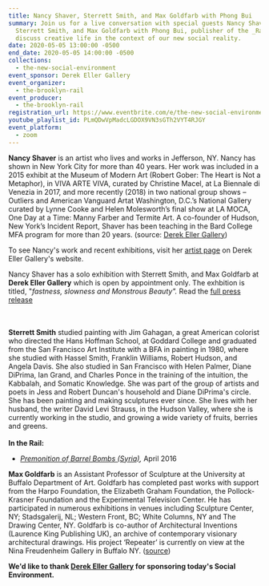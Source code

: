 ```yaml
---
title: Nancy Shaver, Sterrett Smith, and Max Goldfarb with Phong Bui
summary: Join us for a live conversation with special guests Nancy Shaver,
  Sterrett Smith, and Max Goldfarb with Phong Bui, publisher of the _Rail_ to
  discuss creative life in the context of our new social reality.
date: 2020-05-05 13:00:00 -0500
end_date: 2020-05-05 14:00:00 -0500
collections:
  - the-new-social-environment
event_sponsor: Derek Eller Gallery
event_organizer:
  - the-brooklyn-rail
event_producer:
  - the-brooklyn-rail
registration_url: https://www.eventbrite.com/e/the-new-social-environment-36-nancy-shaver-sterrett-smith-max-goldfarb-tickets-103921162996
youtube_playlist_id: PLmQDwVpMadcLGDOX9VN3sGTh2VYT4RJGY
event_platform:
  - zoom
---
```

**Nancy Shaver** is an artist who lives and works in Jefferson, NY. Nancy has shown in New York City for more than 40 years. Her work was included in a 2015 exhibit at the Museum of Modern Art (Robert Gober: The Heart is Not a Metaphor), in VIVA ARTE VIVA, curated by Christine Macel, at La Biennale di Venezia in 2017, and more recently (2018) in two national group shows –Outliers and American Vanguard Artat Washington, D.C.’s National Gallery curated by Lynne Cooke and Helen Molesworth’s final show at LA MOCA, One Day at a Time: Manny Farber and Termite Art. A co-founder of Hudson, New York’s Incident Report, Shaver has been teaching in the Bard College MFA program for more than 20 years. (source: [Derek Eller Gallery](https://www.derekeller.com/exhibitions/nancy-shaver5/press-release))

To see Nancy's work and recent exhibitions, visit her [artist page](<https://www.derekeller.com/artists/nancy-shaver>) on Derek Eller Gallery's website.

Nancy Shaver has a solo exhibition with Sterrett Smith, and Max Goldfarb at **Derek Eller Gallery** which is open by appointment only. The exhbition is titled, "*fastness, slowness and Monstrous Beauty".* Read the [full press release](https://www.derekeller.com/exhibitions/nancy-shaver5/press-release)

\
\
**Sterrett Smith** studied painting with Jim Gahagan, a great American colorist who directed the Hans Hoffman School, at Goddard College and graduated from the San Francisco Art Institute with a BFA in painting in 1980, where she studied with Hassel Smith, Franklin Williams, Robert Hudson, and Angela Davis. She also studied in San Francisco with Helen Palmer, Diane DiPrima, Ian Grand, and Charles Ponce in the training of the intuition, the Kabbalah, and Somatic Knowledge. She was part of the group of artists and poets in Jess and Robert Duncan's household and Diane DiPrima's circle. She has been painting and making sculptures ever since. She lives with her husband, the writer David Levi Strauss, in the Hudson Valley, where she is currently working in the studio, and growing a wide variety of fruits, berries and greens.\
\
**In the Rail:** 

* *[Premonition of Barrel Bombs (Syria)](https://brooklynrail.org/2016/04/criticspage/premonition-of-barrel-bombs-syria),* April 2016

**Max Goldfarb** is an Assistant Professor of Sculpture at the University at Buffalo Department of Art. Goldfarb has completed past works with support from the Harpo Foundation, the Elizabeth Graham Foundation, the Pollock-Krasner Foundation and the Experimental Television Center. He has participated in numerous exhibitions in venues including Sculpture Center, NY; Stadsgalerij, NL; Western Front, BC; White Columns, NY and The Drawing Center, NY. Goldfarb is co-author of Architectural Inventions (Laurence King Publishing UK), an archive of contemporary visionary architectural drawings. His project ‘Repeater’ is currently on view at the Nina Freudenheim Gallery in Buffalo NY. ([source](https://vcs.sva.edu/opening-tonight-at-soloway-max-goldfarb-nancy-shaver-and-sterrett-smith-in-wolftones-on-display-march-2nd-through-april-14th/))

**We'd like to thank [Derek Eller Gallery](https://www.derekeller.com/) for sponsoring today's Social Environment.**